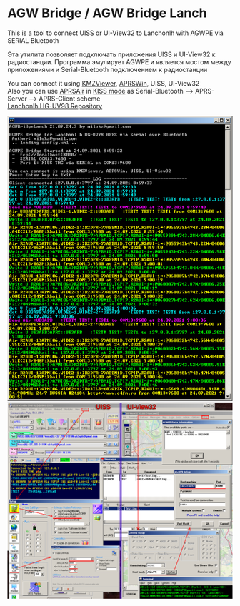 # AGW Bridge / AGW Bridge Lanch

This is a tool
to connect UISS or UI-View32 to Lanchonlh 
with AGWPE via SERIAL Bluetooth

Эта утилита позволяет подключать приложения
UISS и UI-View32 к радиостанции. Программа
эмулирует AGWPE и является мостом между
приложениями и Serial-Bluetooth подключением
к радиостанции

You can connect it using [KMZViewer](https://github.com/dkxce/KMZViewer), [APRSWin](https://github.com/dkxce/APRSWin), UISS, UI-View32    
Also you can use [APRSAir](https://github.com/dkxce/APRSAIR) in [KISS mode](https://github.com/dkxce/APRSAIR/blob/main/BIN/APRSAIR_Run_KISS_SERIAL.cmd) as Serial-Bluetooth --> APRS-Server --> APRS-Client scheme     
[Lanchonlh HG-UV98 Repository](https://github.com/dkxce/HG-UV98)     

<img src="window.png"/>    
<img src="Setup.png"/>

